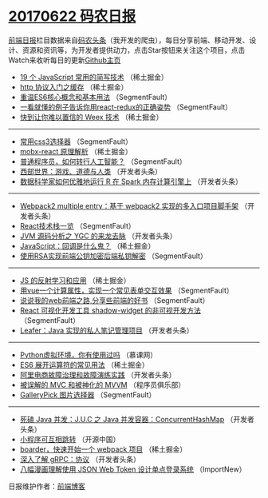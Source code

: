 # [20170622 码农日报](http://hao.caibaojian.com/date/2017/06/22)

[前端日报](http://caibaojian.com/c/news)栏目数据来自[码农头条](http://hao.caibaojian.com/)（我开发的爬虫），每日分享前端、移动开发、设计、资源和资讯等，为开发者提供动力，点击Star按钮来关注这个项目，点击Watch来收听每日的更新[Github主页](https://github.com/kujian/frontendDaily)
* [19 个 JavaScript 常用的简写技术](http://hao.caibaojian.com/42061.html) （稀土掘金）
* [http 协议入门之缓存](http://hao.caibaojian.com/42073.html) （稀土掘金）
* [重温ES6核心概念和基本用法](http://hao.caibaojian.com/42087.html) （SegmentFault）
* [一看就懂的例子告诉你用react-redux的正确姿势](http://hao.caibaojian.com/42098.html) （SegmentFault）
* [快到让你难以置信的 Weex 技术](http://hao.caibaojian.com/42064.html) （稀土掘金）

***
* [常用css3选择器](http://hao.caibaojian.com/42099.html) （SegmentFault）
* [mobx-react 原理解析](http://hao.caibaojian.com/42065.html) （稀土掘金）
* [普通程序员，如何转行人工智能？](http://hao.caibaojian.com/42089.html) （SegmentFault）
* [西部世界：游戏、道德与人类](http://hao.caibaojian.com/42132.html) （开发者头条）
* [数据科学家如何优雅地运行 R 在 Spark 内存计算引擎上](http://hao.caibaojian.com/42122.html) （开发者头条）

***
* [Webpack2 multiple entry：基于 webpack2 实现的多入口项目脚手架](http://hao.caibaojian.com/42133.html) （开发者头条）
* [React技术栈一览](http://hao.caibaojian.com/42102.html) （SegmentFault）
* [JVM 源码分析之 YGC 的来龙去脉](http://hao.caibaojian.com/42134.html) （开发者头条）
* [JavaScript：回调是什么鬼？](http://hao.caibaojian.com/42068.html) （稀土掘金）
* [使用RSA实现前端公钥加密后端私钥解密](http://hao.caibaojian.com/42092.html) （SegmentFault）

***
* [JS 的反射学习和应用](http://hao.caibaojian.com/42059.html) （稀土掘金）
* [用vue一个计算属性，实现一个常见表单交互效果](http://hao.caibaojian.com/42104.html) （SegmentFault）
* [说说我的web前端之路,分享些前端的好书](http://hao.caibaojian.com/42094.html) （SegmentFault）
* [React 可视化开发工具 shadow-widget 的非可视开发方法](http://hao.caibaojian.com/42095.html) （SegmentFault）
* [Leafer：Java 实现的私人笔记管理项目](http://hao.caibaojian.com/42106.html) （开发者头条）

***
* [Python虚拟环境，你有使用过吗](http://hao.caibaojian.com/42162.html) （慕课网）
* [ES6 展开运算符的常见用法](http://hao.caibaojian.com/42072.html) （稀土掘金）
* [阿里电商故障治理和故障演练实践](http://hao.caibaojian.com/42117.html) （开发者头条）
* [被误解的 MVC 和被神化的 MVVM](http://hao.caibaojian.com/42173.html) （程序员俱乐部）
* [GalleryPick 图片选择器](http://hao.caibaojian.com/42096.html) （SegmentFault）

***
* [死磕 Java 并发：J.U.C 之 Java 并发容器：ConcurrentHashMap](http://hao.caibaojian.com/42128.html) （开发者头条）
* [小程序可互相跳转](http://hao.caibaojian.com/42184.html) （开源中国）
* [boarder，快速开始一个 webpack 项目](http://hao.caibaojian.com/42062.html) （稀土掘金）
* [深入了解 gRPC：协议](http://hao.caibaojian.com/42107.html) （开发者头条）
* [八幅漫画理解使用 JSON Web Token 设计单点登录系统](http://hao.caibaojian.com/42163.html) （ImportNew）

日报维护作者：[前端博客](http://caibaojian.com/) 